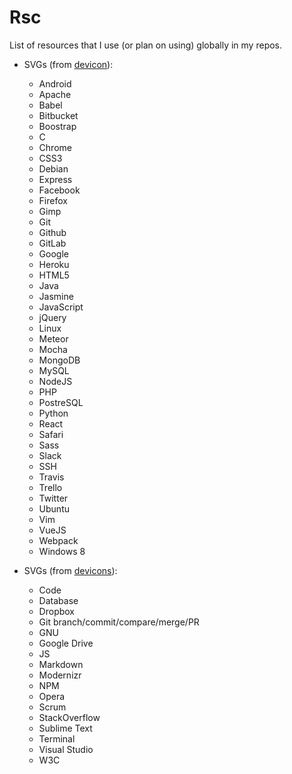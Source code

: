 # Rsc
List of resources that I use (or plan on using) globally in my repos.

- SVGs (from [devicon](https://konpa.github.io/devicon/)):
  - Android
  - Apache
  - Babel
  - Bitbucket
  - Boostrap
  - C
  - Chrome
  - CSS3
  - Debian
  - Express
  - Facebook
  - Firefox
  - Gimp
  - Git
  - Github
  - GitLab
  - Google
  - Heroku
  - HTML5
  - Java
  - Jasmine
  - JavaScript
  - jQuery
  - Linux
  - Meteor
  - Mocha
  - MongoDB
  - MySQL
  - NodeJS
  - PHP
  - PostreSQL
  - Python
  - React
  - Safari
  - Sass
  - Slack
  - SSH
  - Travis
  - Trello
  - Twitter
  - Ubuntu
  - Vim
  - VueJS
  - Webpack
  - Windows 8

- SVGs (from [devicons](https://vorillaz.github.io/devicons)):
  - Code
  - Database
  - Dropbox
  - Git branch/commit/compare/merge/PR
  - GNU
  - Google Drive
  - JS
  - Markdown
  - Modernizr
  - NPM
  - Opera
  - Scrum
  - StackOverflow
  - Sublime Text
  - Terminal
  - Visual Studio
  - W3C